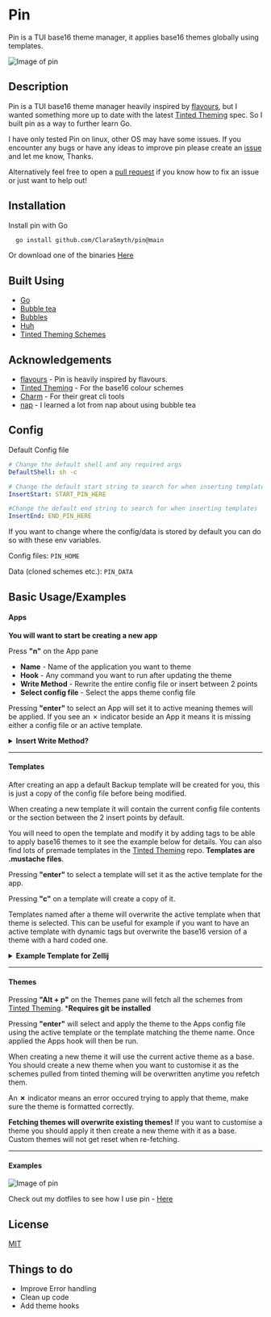 # Pin

Pin is a TUI base16 theme manager, it applies base16 themes globally using templates.

<img src="./readme-assets/example.gif" alt="Image of pin" />

## Description

Pin is a TUI base16 theme manager heavily inspired by [flavours](https://github.com/Misterio77/flavours), but I wanted something more up to date with the latest [Tinted Theming](https://github.com/tinted-theming) spec. So I built pin as a way to further learn Go.

I have only tested Pin on linux, other OS may have some issues. If you encounter any bugs or have any ideas to improve pin please create an [issue](https://github.com/ClaraSmyth/pin/issues) and let me know, Thanks.

Alternatively feel free to open a [pull request](https://github.com/ClaraSmyth/pin/pulls) if you know how to fix an issue or just want to help out!

## Installation

Install pin with Go

```bash
  go install github.com/ClaraSmyth/pin@main
```

Or download one of the binaries [Here](https://github.com/ClaraSmyth/pin/releases)

## Built Using

- [Go](https://go.dev/)
- [Bubble tea](https://github.com/charmbracelet/bubbletea)
- [Bubbles](https://github.com/charmbracelet/bubbles)
- [Huh](https://github.com/charmbracelet/huh) 
- [Tinted Theming Schemes](https://github.com/tinted-theming/schemes)

## Acknowledgements

- [flavours](https://github.com/Misterio77/flavours) - Pin is heavily inspired by flavours.
- [Tinted Theming](https://github.com/tinted-theming) - For the base16 colour schemes
- [Charm](https://charm.sh/) - For their great cli tools
- [nap](https://github.com/maaslalani/nap) - I learned a lot from nap about using bubble tea

## Config

Default Config file

```yaml
# Change the default shell and any required args
DefaultShell: sh -c

# Change the default start string to search for when inserting templates
InsertStart: START_PIN_HERE

#Change the default end string to search for when inserting templates
InsertEnd: END_PIN_HERE
```

If you want to change where the config/data is stored by default you can do so with these env variables.

Config files: `PIN_HOME`

Data (cloned schemes etc.): `PIN_DATA`


## Basic Usage/Examples

#### Apps

**You will want to start be creating a new app**

Press **"n"** on the App pane

- **Name** - Name of the application you want to theme
- **Hook** - Any command you want to run after updating the theme
- **Write Method** - Rewrite the entire config file or insert between 2 points
- **Select config file** - Select the apps theme config file

Pressing **"enter"** to select an App will set it to active meaning themes will be applied. If you see an ✗ indicator beside an App it means it is missing either a config file or an active template.

<details>
<summary><b>Insert Write Method?</b></summary>
    <br>
    
If you selected the insert write method you will want to wrap the lines where  you want the template to be inserted in 2 comments. The first must contain the text **"START_PIN_HERE"** and the second must contain **"END_PIN_HERE"**. These insert strings can be changed in the config if required.

**Example**
```
...
# START_PIN_HERE
Any lines you want pin to
overwrite with the template
# END_PIN_HERE
...
```
</details>

---

#### Templates

After creating an app a default Backup template will be created for you, this is just a copy of the config file before being modified.

When creating a new template it will contain the current config file contents or the section between the 2 insert points by default.

You will need to open the template and modify it by adding tags to be able to apply base16 themes to it see the example below for details. You can also find lots of premade templates in the [Tinted Theming](https://github.com/tinted-theming/home) repo. **Templates are .mustache files**.

Pressing **"enter"** to select a template will set it as the active template for the app.

Pressing **"c"** on a template will create a copy of it.

Templates named after a theme will overwrite the active template when that theme is selected. This can be useful for example if you want to have an active template with dynamic tags but overwrite the base16 version of a theme with a hard coded one.
 
<details>
<summary><b>Example Template for Zellij</b></summary>
<br>
    
In this example the **{{base06-hex}}** tag will be replaced with the correct hex color when applying a theme.

```mustache
    themes {
        base16 {
            fg "#{{base06-hex}}"
            bg "#{{base02-hex}}"
            black "#{{base00-hex}}"
            red "#{{base08-hex}}"
            green "#{{base0D-hex}}"
            yellow "#{{base0B-hex}}"
            blue "#{{base0C-hex}}"
            magenta "#{{base0D-hex}}"
            cyan "#{{base0E-hex}}"
            white "#{{base06-hex}}"
            orange "#{{base0A-hex}}"
        }
    }
```
</details>

---

#### Themes 

Pressing **"Alt + p"** on the Themes pane will fetch all the schemes from [Tinted Theming](https://github.com/tinted-theming/home). ***Requires git be  installed**

Pressing **"enter"** will select and apply the theme to the Apps config file using the active template or the template matching the theme name. Once applied the Apps hook will then be run. 

When creating a new theme it will use the current active theme as a base. You should create a new theme when you want to customise it as the schemes pulled from tinted theming will be overwritten anytime you refetch them.

An **✗** indicator means an error occured trying to apply that theme, make sure the theme is formatted correctly.

**Fetching themes will overwrite existing themes!**
If you want to customise a theme you should apply it then create a new theme with it as a base.
Custom themes will not get reset when re-fetching. 

---

#### Examples

<img src="./readme-assets/example.gif" alt="Image of pin" />

Check out my dotfiles to see how I use pin - [Here](https://github.com/ClaraSmyth/dotfiles)

## License

[MIT](https://github.com/ClaraSmyth/pin/blob/main/LICENSE)


## Things to do

- Improve Error handling
- Clean up code
- Add theme hooks
